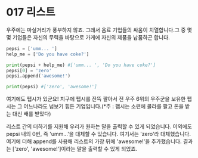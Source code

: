 # 017 리스트
우주에는 마실거리가 풍부하지 않죠. 그래서 음료 기업들의 싸움이 치열합니다.그 중 몇몇 기업들은 자신의 무력을 바탕으로 가게에 자신의 제품을 납품하곤 합니다.
```python
pepsi = ['umm... ']
help_me = ['Do you have coke?']

print(pepsi + help_me) #['umm... ', 'Do you have coke?']
pepsi[0] = 'zero'
pepsi.append('awesome!')

print(pepsi) #['zero', 'awesome!']
```

여기에도 펩시가 있군요! 지구에 펩시를 잔뜩 팔아서 전 우주 6위의 우주군을 보유한 펩시는 그 어느나라도 넘보기 힘든 기업입니다.(*주 : 펩시는 소련에 콜라를 팔고 돈을 받는 대신 배를 받았다)

리스트 간의 더하기를 지원해 우리가 원하는 말을 출력할 수 있게 되었습니다. 이외에도 pepsi 내의 0번, 즉 'umm...'을 대체할 수 있습니다. 여기서는 'zero'라 대체했습니다. 여기에 더해 append를 사용해 리스트의 가장 뒤에 'awesome!'을 추가했습니다. 결과는 ['zero', 'awesome!']이라는 말을 출력할 수 있게 되었죠.


